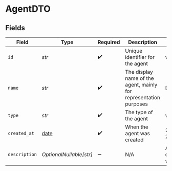 # AgentDTO


## Fields

| Field                                                                | Type                                                                 | Required                                                             | Description                                                          | Example                                                              |
| -------------------------------------------------------------------- | -------------------------------------------------------------------- | -------------------------------------------------------------------- | -------------------------------------------------------------------- | -------------------------------------------------------------------- |
| `id`                                                                 | *str*                                                                | :heavy_check_mark:                                                   | Unique identifier for the agent                                      | vUfk4PgjTm                                                           |
| `name`                                                               | *str*                                                                | :heavy_check_mark:                                                   | The display name of the agent, mainly for representation purposes    | Drizzle                                                              |
| `type`                                                               | *str*                                                                | :heavy_check_mark:                                                   | The type of the agent                                                | weather                                                              |
| `created_at`                                                         | [date](https://docs.python.org/3/library/datetime.html#date-objects) | :heavy_check_mark:                                                   | When the agent was created                                           | 2025-01-21T23:44:48                                                  |
| `description`                                                        | *OptionalNullable[str]*                                              | :heavy_minus_sign:                                                   | N/A                                                                  | An agent that checks the weather                                     |